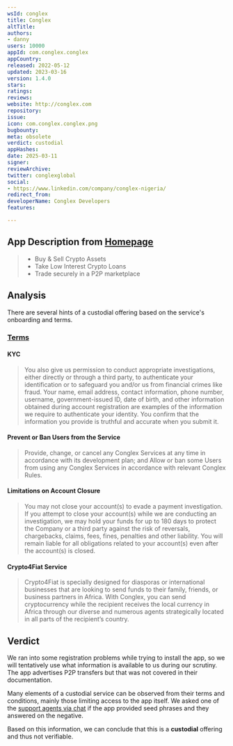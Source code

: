 ```yaml
---
wsId: conglex
title: Conglex
altTitle: 
authors:
- danny
users: 10000
appId: com.conglex.conglex
appCountry: 
released: 2022-05-12
updated: 2023-03-16
version: 1.4.0
stars: 
ratings: 
reviews: 
website: http://conglex.com
repository: 
issue: 
icon: com.conglex.conglex.png
bugbounty: 
meta: obsolete
verdict: custodial
appHashes: 
date: 2025-03-11
signer: 
reviewArchive: 
twitter: conglexglobal
social:
- https://www.linkedin.com/company/conglex-nigeria/
redirect_from: 
developerName: Conglex Developers
features: 

---
```


## App Description from [Homepage](https://conglex.com/)

> - Buy & Sell Crypto Assets
> - Take Low Interest Crypto Loans
> - Trade securely in a P2P marketplace

## Analysis 

There are several hints of a custodial offering based on the service's onboarding and terms. 

### [Terms](https://conglex.com/privacy)

#### KYC 

> You also give us permission to conduct appropriate investigations, either directly or through a third party, to authenticate your identification or to safeguard you and/or us from financial crimes like fraud. Your name, email address, contact information, phone number, username, government-issued ID, date of birth, and other information obtained during account registration are examples of the information we require to authenticate your identity. You confirm that the information you provide is truthful and accurate when you submit it.

#### Prevent or Ban Users from the Service 

> Provide, change, or cancel any Conglex Services at any time in accordance with its development plan; and Allow or ban some Users from using any Conglex Services in accordance with relevant Conglex Rules.

#### Limitations on Account Closure 

> You may not close your account(s) to evade a payment investigation. If you attempt to close your account(s) while we are conducting an investigation, we may hold your funds for up to 180 days to protect the Company or a third party against the risk of reversals, chargebacks, claims, fees, fines, penalties and other liability. You will remain liable for all obligations related to your account(s) even after the account(s) is closed.

#### Crypto4Fiat Service 

> Crypto4Fiat is specially designed for diasporas or international businesses that are looking to send funds to their family, friends, or business partners in Africa. With Conglex, you can send cryptocurrency while the recipient receives the local currency in Africa through our diverse and numerous agents strategically located in all parts of the recipient’s country.

## Verdict 

We ran into some registration problems while trying to install the app, so we will tentatively use what information is available to us during our scrutiny. The app advertises P2P transfers but that was not covered in their documentation. 

Many elements of a custodial service can be observed from their terms and conditions, mainly those limiting access to the app itself. We asked one of the [support agents via chat](https://twitter.com/BitcoinWalletz/status/1641400826546757634) if the app provided seed phrases and they answered on the negative. 

Based on this information, we can conclude that this is a **custodial** offering and thus not verifiable.


